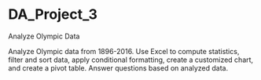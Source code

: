 # DA_Project_3
Analyze Olympic Data

Analyze Olympic data from 1896-2016. Use Excel to compute statistics, filter and sort data, apply conditional formatting, create a customized chart, and create a pivot table. Answer questions based on analyzed data.

